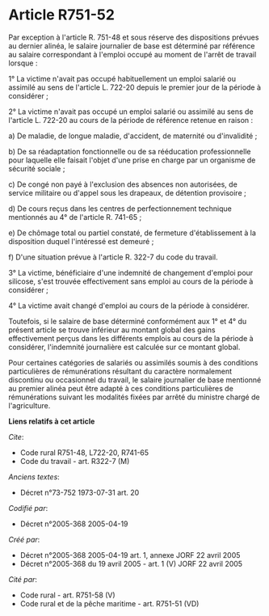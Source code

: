 # Article R751-52

Par exception à l'article R. 751-48 et sous réserve des dispositions prévues au dernier alinéa, le salaire journalier de base
est déterminé par référence au salaire correspondant à l'emploi occupé au moment de l'arrêt de travail lorsque :

1° La victime n'avait pas occupé habituellement un emploi salarié ou assimilé au sens de l'article L. 722-20 depuis le
premier jour de la période à considérer ;

2° La victime n'avait pas occupé un emploi salarié ou assimilé au sens de l'article L. 722-20 au cours de la période de
référence retenue en raison :

a) De maladie, de longue maladie, d'accident, de maternité ou d'invalidité ;

b) De sa réadaptation fonctionnelle ou de sa rééducation professionnelle pour laquelle elle faisait l'objet d'une prise en
charge par un organisme de sécurité sociale ;

c) De congé non payé à l'exclusion des absences non autorisées, de service militaire ou d'appel sous les drapeaux, de
détention provisoire ;

d) De cours reçus dans les centres de perfectionnement technique mentionnés au 4° de l'article R. 741-65 ;

e) De chômage total ou partiel constaté, de fermeture d'établissement à la disposition duquel l'intéressé est demeuré ;

f) D'une situation prévue à l'article R. 322-7 du code du travail.

3° La victime, bénéficiaire d'une indemnité de changement d'emploi pour silicose, s'est trouvée effectivement sans emploi au
cours de la période à considérer ;

4° La victime avait changé d'emploi au cours de la période à considérer.

Toutefois, si le salaire de base déterminé conformément aux 1° et 4° du présent article se trouve inférieur au montant global
des gains effectivement perçus dans les différents emplois au cours de la période à considérer, l'indemnité journalière est
calculée sur ce montant global.

Pour certaines catégories de salariés ou assimilés soumis à des conditions particulières de rémunérations résultant du
caractère normalement discontinu ou occasionnel du travail, le salaire journalier de base mentionné au premier alinéa peut
être adapté à ces conditions particulières de rémunérations suivant les modalités fixées par arrêté du ministre chargé de
l'agriculture.

**Liens relatifs à cet article**

_Cite_:

  - Code rural R751-48, L722-20, R741-65
  - Code du travail - art. R322-7 (M)

_Anciens textes_:

  - Décret n°73-752 1973-07-31 art. 20

_Codifié par_:

  - Décret n°2005-368 2005-04-19

_Créé par_:

  - Décret n°2005-368 2005-04-19 art. 1, annexe JORF 22 avril 2005
  - Décret n°2005-368 du 19 avril 2005 - art. 1 (V) JORF 22 avril 2005

_Cité par_:

  - Code rural - art. R751-58 (V)
  - Code rural et de la pêche maritime - art. R751-51 (VD)
